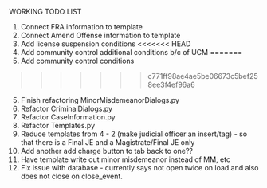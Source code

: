WORKING TODO LIST

1. Connect FRA information to template
2. Connect Amend Offense information to template
3. Add license suspension conditions
<<<<<<< HEAD
4.  Add community control additional conditions b/c of UCM
=======
4.  Add community control conditions
>>>>>>> c771ff98ae4ae5be06673c5bef258ee3f4ef96a6
5. Finish refactoring MinorMisdemeanorDialogs.py
6. Refactor CriminalDialogs.py
7. Refactor CaseInformation.py
8. Refactor Templates.py
9. Reduce templates from 4 - 2 (make judicial officer an insert/tag) - so that
there is a Final JE and a Magistrate/Final JE only
10. Add another add charge button to tab back to one??
11. Have template write out minor misdemeanor instead of MM, etc
12. Fix issue with database - currently says not open twice on load and also does not close on close_event.
